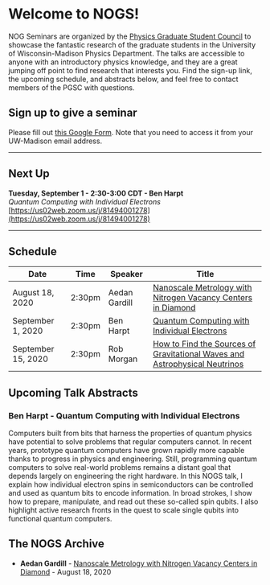 # Welcome to NOGS!

NOG Seminars are organized by the [Physics Graduate Student Council](https://pgsc.physics.wisc.edu/) to showcase the fantastic research of the graduate students in the University of Wisconsin-Madison Physics Department.
The talks are accessible to anyone with an introductory physics knowledge, and they are a great jumping off point to find research that interests you.
Find the sign-up link, the upcoming schedule, and abstracts below, and feel free to contact members of the PGSC with questions.

## Sign up to give a seminar

Please fill out [this Google Form](https://forms.gle/438djJc1GmeK9qfS8). 
Note that you need to access it from your UW-Madison email address.

---

## Next Up
**Tuesday, September 1 - 2:30-3:00 CDT - Ben Harpt**
<br>
_Quantum Computing with Individual Electrons_
<br>
[https://us02web.zoom.us/j/81494001278](https://us02web.zoom.us/j/81494001278)

---

## Schedule

| Date | Time | Speaker | Title |
| --- | --- | --- | --- |
| August 18, 2020 | 2:30pm | Aedan Gardill | [Nanoscale Metrology with Nitrogen Vacancy Centers in Diamond](https://rmorgan10.github.io/NOGS/AedanGardill/) |
| September 1, 2020 | 2:30pm | Ben Harpt | [Quantum Computing with Individual Electrons](https://rmorgan10.github.io/NOGS/BenHarpt/) |
| September 15, 2020 | 2:30pm | Rob Morgan | [How to Find the Sources of Gravitational Waves and Astrophysical Neutrinos](https://rmorgan10.github.io/NOGS/RobMorgan/) |

## Upcoming Talk Abstracts

### Ben Harpt - Quantum Computing with Individual Electrons

Computers built from bits that harness the properties of quantum physics have potential to solve problems that regular computers cannot. 
In recent years, prototype quantum computers have grown rapidly more capable thanks to progress in physics and engineering. 
Still, programming quantum computers to solve real-world problems remains a distant goal that depends largely on engineering the right hardware. 
In this NOGS talk, I explain how individual electron spins in semiconductors can be controlled and used as quantum bits to encode information. 
In broad strokes, I show how to prepare, manipulate, and read out these so-called spin qubits. 
I also highlight active research fronts in the quest to scale single qubits into functional quantum computers.

## The NOGS Archive

- **Aedan Gardill** - [Nanoscale Metrology with Nitrogen Vacancy Centers in Diamond](https://rmorgan10.github.io/NOGS/AedanGardill/) - August 18, 2020

